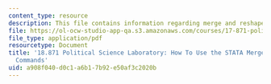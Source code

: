 ```yaml
---
content_type: resource
description: This file contains information regarding merge and reshape Commands.
file: https://ol-ocw-studio-app-qa.s3.amazonaws.com/courses/17-871-political-science-laboratory-spring-2012/a908f040d0c1a6b17b92e50af3c2020b_MIT17_871S12_STATAMerge.pdf
file_type: application/pdf
resourcetype: Document
title: '18.871 Political Science Laboratory: How To Use the STATA Merge and Reshape
  Commands'
uid: a908f040-d0c1-a6b1-7b92-e50af3c2020b
---
```

